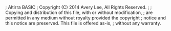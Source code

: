 ; Altirra BASIC
; Copyright (C) 2014 Avery Lee, All Rights Reserved.
;
; Copying and distribution of this file, with or without modification,
; are permitted in any medium without royalty provided the copyright
; notice and this notice are preserved.  This file is offered as-is,
; without any warranty.
